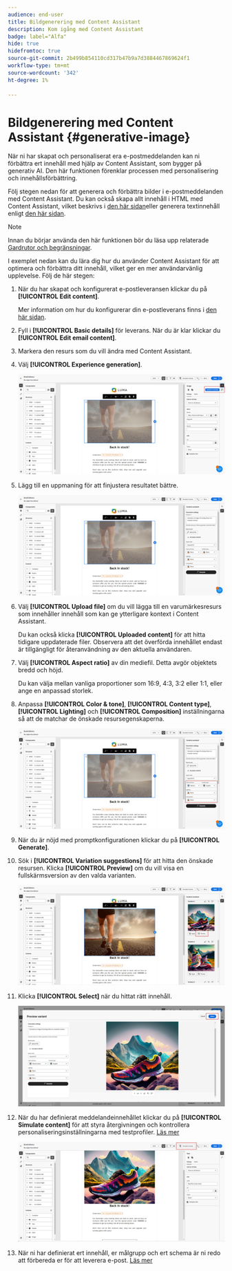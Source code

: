 ```yaml
---
audience: end-user
title: Bildgenerering med Content Assistant
description: Kom igång med Content Assistant
badge: label="Alfa"
hide: true
hidefromtoc: true
source-git-commit: 2b499b854110cd317b47b9a7d3884467869624f1
workflow-type: tm+mt
source-wordcount: '342'
ht-degree: 1%

---
```



# Bildgenerering med Content Assistant {#generative-image}

När ni har skapat och personaliserat era e-postmeddelanden kan ni förbättra ert innehåll med hjälp av Content Assistant, som bygger på generativ AI. Den här funktionen förenklar processen med personalisering och innehållsförbättring.

Följ stegen nedan för att generera och förbättra bilder i e-postmeddelanden med Content Assistant. Du kan också skapa allt innehåll i HTML med Content Assistant, vilket beskrivs i [den här sidan](generative-email.md)eller generera textinnehåll enligt [den här sidan](generative-content.md).

>[!NOTE]
>
>Innan du börjar använda den här funktionen bör du läsa upp relaterade [Gardrutor och begränsningar](generative-gs.md#guardrails-and-limitations).

I exemplet nedan kan du lära dig hur du använder Content Assistant för att optimera och förbättra ditt innehåll, vilket ger en mer användarvänlig upplevelse. Följ de här stegen:

1. När du har skapat och konfigurerat e-postleveransen klickar du på **[!UICONTROL Edit content]**.

   Mer information om hur du konfigurerar din e-postleverans finns i [den här sidan](../content/create-email-content.md).

1. Fyll i **[!UICONTROL Basic details]** för leverans. När du är klar klickar du **[!UICONTROL Edit email content]**.

1. Markera den resurs som du vill ändra med Content Assistant.

1. Välj **[!UICONTROL Experience generation]**.

   ![](assets/image-genai-1.png)

1. Lägg till en uppmaning för att finjustera resultatet bättre.

   ![](assets/image-genai-2.png)

1. Välj **[!UICONTROL Upload file]** om du vill lägga till en varumärkesresurs som innehåller innehåll som kan ge ytterligare kontext i Content Assistant.

   Du kan också klicka **[!UICONTROL Uploaded content]** för att hitta tidigare uppdaterade filer. Observera att det överförda innehållet endast är tillgängligt för återanvändning av den aktuella användaren.

1. Välj **[!UICONTROL Aspect ratio]** av din mediefil. Detta avgör objektets bredd och höjd.

   Du kan välja mellan vanliga proportioner som 16:9, 4:3, 3:2 eller 1:1, eller ange en anpassad storlek.

1. Anpassa **[!UICONTROL Color & tone]**, **[!UICONTROL Content type]**, **[!UICONTROL Lighting]** och **[!UICONTROL Composition]** inställningarna så att de matchar de önskade resursegenskaperna.

   ![](assets/image-genai-3.png)

1. När du är nöjd med promptkonfigurationen klickar du på **[!UICONTROL Generate]**.

1. Sök i **[!UICONTROL Variation suggestions]** för att hitta den önskade resursen. Klicka **[!UICONTROL Preview]** om du vill visa en fullskärmsversion av den valda varianten.

   ![](assets/image-genai-5.png)

1. Klicka **[!UICONTROL Select]** när du hittat rätt innehåll.

   ![](assets/image-genai-6.png)

1. När du har definierat meddelandeinnehållet klickar du på **[!UICONTROL Simulate content]** för att styra återgivningen och kontrollera personaliseringsinställningarna med testprofiler.  [Läs mer](../preview-test/preview-content.md)

   ![](assets/image-genai-7.png)

1. När ni har definierat ert innehåll, er målgrupp och ert schema är ni redo att förbereda er för att leverera e-post. [Läs mer](../monitor/prepare-send.md)